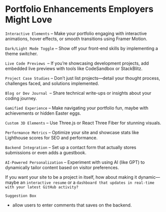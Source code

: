 # Portfolio Enhancements Employers Might Love

`Interactive Elements` – Make your portfolio engaging with interactive animations, hover effects, or smooth transitions using Framer Motion.

`Dark/Light Mode Toggle` – Show off your front-end skills by implementing a theme switcher.

`Live Code Previews `– If you’re showcasing development projects, add embedded live previews with tools like CodeSandbox or StackBlitz.

`Project Case Studies` – Don’t just list projects—detail your thought process, challenges faced, and solutions implemented.

`Blog or Dev Journal `– Share technical write-ups or insights about your coding journey.

`Gamified Experience` – Make navigating your portfolio fun, maybe with achievements or hidden Easter eggs.

`Custom 3D Elements` – Use Three.js or React Three Fiber for stunning visuals.

`Performance Metrics` – Optimize your site and showcase stats like Lighthouse scores for SEO and performance.

`Backend Integration` – Set up a contact form that actually stores submissions or even adds a guestbook.

`AI-Powered Personalization` – Experiment with using AI (like GPT) to dynamically tailor content based on visitor preferences.

If you want your site to be a project in itself, how about making it dynamic—maybe an `interactive resume` or a `dashboard that updates in real-time with your latest GitHub activity?`

`Suggestion Box`
- allow users to enter comments that saves on the backend.
